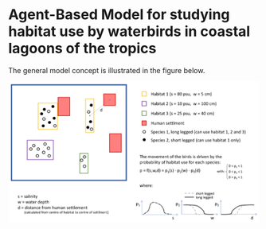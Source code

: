 # Agent-Based Model for studying habitat use by waterbirds in coastal lagoons of the tropics


The general model concept is illustrated in the figure below.

<p align="center">
  <img src="docs/v1/images/docs/concept_1v.png" width="650">
</p>
